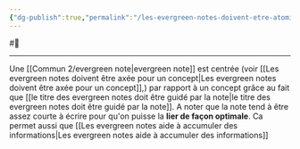 ```yaml
---
{"dg-publish":true,"permalink":"/les-evergreen-notes-doivent-etre-atomique/"}
---
```


 #🌲 
 ___
Une [[Commun 2/evergreen note\|evergreen note]] est centrée (voir [[Les evergreen notes doivent être axée pour un concept\|Les evergreen notes doivent être axée pour un concept]],) par rapport à un concept grâce au fait que [[le titre des evergreen notes doit être guidé par la note\|le titre des evergreen notes doit être guidé par la note]].
A noter que la note tend à être assez courte à écrire pour qu'on puisse la **lier de façon optimale**.
Ca permet aussi que [[Les evergreen notes aide à accumuler des informations\|Les evergreen notes aide à accumuler des informations]]